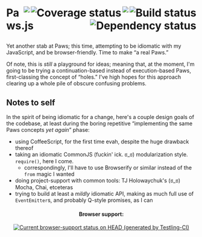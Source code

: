 <!-- This is definitely the biggest hack, ever. Damnit, GitHub. -->
<h1><a href="https://travis-ci.org/elliottcable/Paws.js"><img alt='Build status' src="https://travis-ci.org/elliottcable/Paws.js.png" align='right'></a><img src="http://elliottcable.s3.amazonaws.com/p/8x8.png" align='right'><a href="https://coveralls.io/r/elliottcable/Paws.js"><img alt='Coverage status' src="https://coveralls.io/repos/elliottcable/Paws.js/badge.png?branch=Master" align='right'></a><img src="http://elliottcable.s3.amazonaws.com/p/8x8.png" align='right'><a href="https://gemnasium.com/elliottcable/Paws.js"><img alt='Dependency status' src="https://gemnasium.com/elliottcable/Paws.js.png" align='right'></a>

Paws.js </h1>
Yet another stab at Paws; this time, attempting to be idiomatic with my JavaScript, and be
browser-friendly. Time to make “a real Paws.”

Of note, this is *still* a playground for ideas; meaning that, at the moment, I'm going to be trying
a continuation-based instead of execution-based Paws, first-classing the concept of “holes.” I've
high hopes for this approach clearing up a whole pile of obscure confusing problems.

Notes to self
-------------
In the spirit of being idiomatic for a change, here's a couple design goals of the codebase, at
least during the boring repetitive “implementing the same Paws concepts *yet again*” phase:

 - using CoffeeScript, for the first time evah, despite the huge drawback thereof
 - taking an idiomatic CommonJS (fuckin' ick. ಠ_ಠ) modularization style. `require()`, here I come.
    - correspondingly, I'll have to use Browserify or similar instead of the `from` magic I wanted
 - doing project-support with common tools: TJ Holowaychuk's (ಠ_ಠ) Mocha, Chai, etceteras
 - trying to build at least a *mildly* idiomatic API, making as much full use of `EventEmitter`s,
   and probably Q-style promises, as I can

<div align='center' id='browser-support'>
   <h4>Browser support:</h4>
   <a href="https://ci.testling.com/elliottcable/Paws.js">
      <img alt="Current browser-support status on HEAD (generated by Testling-CI)" src="https://ci.testling.com/elliottcable/Paws.js.png"> </a>
</div>
